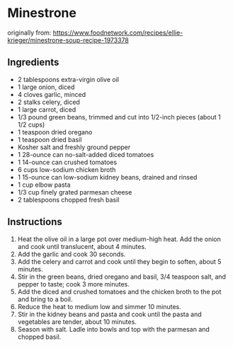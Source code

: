 # Minestrone

originally from: https://www.foodnetwork.com/recipes/ellie-krieger/minestrone-soup-recipe-1973378 

## Ingredients


 - 2 tablespoons extra-virgin olive oil
 - 1 large onion, diced
 - 4 cloves garlic, minced
 - 2 stalks celery, diced
 - 1 large carrot, diced 
 - 1/3 pound green beans, trimmed and cut into 1/2-inch pieces (about 1 1/2 cups)
 - 1 teaspoon dried oregano
 - 1 teaspoon dried basil
 - Kosher salt and freshly ground pepper
 - 1 28-ounce can no-salt-added diced tomatoes
 - 1 14-ounce can crushed tomatoes
 - 6 cups low-sodium chicken broth
 - 1 15-ounce can low-sodium kidney beans, drained and rinsed
 - 1 cup elbow pasta
 - 1/3 cup finely grated parmesan cheese
 - 2 tablespoons chopped fresh basil


 ## Instructions

 1. Heat the olive oil in a large pot over medium-high heat. Add the onion and cook until translucent, about 4 minutes. 
 2. Add the garlic and cook 30 seconds. 
 3. Add the celery and carrot and cook until they begin to soften, about 5 minutes. 
 4. Stir in the green beans, dried oregano and basil, 3/4 teaspoon salt, and pepper to taste; cook 3 more minutes. 
 5. Add the diced and crushed tomatoes and the chicken broth to the pot and bring to a boil. 
 6. Reduce the heat to medium low and simmer 10 minutes. 
 7. Stir in the kidney beans and pasta and cook until the pasta and vegetables are tender, about 10 minutes. 
 8. Season with salt. Ladle into bowls and top with the parmesan and chopped basil. 
 
